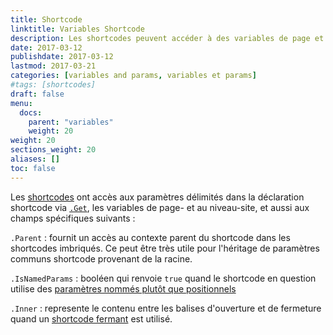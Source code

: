 ```yaml
---
title: Shortcode
linktitle: Variables Shortcode
description: Les shortcodes peuvent accéder à des variables de page et ont aussi leurs propres variables spécifiques intégrées.
date: 2017-03-12
publishdate: 2017-03-12
lastmod: 2017-03-21
categories: [variables and params, variables et params]
#tags: [shortcodes]
draft: false
menu:
  docs:
    parent: "variables"
    weight: 20
weight: 20
sections_weight: 20
aliases: []
toc: false
---
```


Les [shortcodes][shortcodes] ont accès aux paramètres délimités  dans la déclaration shortcode via [`.Get`][getfunction], les variables de page- et au niveau-site, et aussi aux champs spécifiques suivants :

`.Parent`
: fournit un accès au contexte parent du shortcode dans les shortcodes imbriqués. Ce peut être très utile pour l'héritage de paramètres communs shortcode provenant de la racine.

`.IsNamedParams`
: booléen qui renvoie `true` quand le shortcode en question utilise des [paramètres nommés plutôt que positionnels][shortcodes]

`.Inner`
: represente le contenu entre les balises d'ouverture et de fermeture quand un [shortcode fermant][markdownshortcode] est utilisé.

[getfunction]: /fonctions/get/
[markdownshortcode]: /gestion-contenu/shortcodes/#shortcodes-avec-markdown
[shortcodes]: /templates/shortcode-templates/


